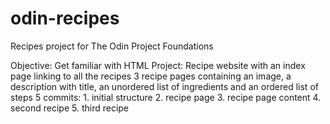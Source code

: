 # odin-recipes
Recipes project for The Odin Project Foundations

Objective: Get familiar with HTML
Project: Recipe website with an index page linking to all the recipes
3 recipe pages containing an image, a description with title, an unordered list of ingredients and an ordered list of steps
5 commits: 1. initial structure 2. recipe page 3. recipe page content 4. second recipe 5. third recipe